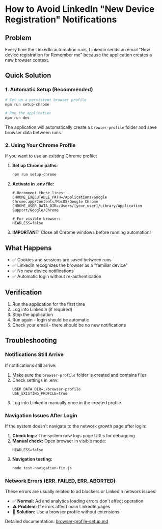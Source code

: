 # How to Avoid LinkedIn "New Device Registration" Notifications

## Problem

Every time the LinkedIn automation runs, LinkedIn sends an email "New device registration for Remember me" because the application creates a new browser context.

## Quick Solution

### 1. Automatic Setup (Recommended)

```bash
# Set up a persistent browser profile
npm run setup-chrome

# Run the application
npm run dev
```

The application will automatically create a `browser-profile` folder and save browser data between runs.

### 2. Using Your Chrome Profile

If you want to use an existing Chrome profile:

1. **Set up Chrome paths:**

   ```bash
   npm run setup-chrome
   ```

2. **Activate in .env file:**

   ```env
   # Uncomment these lines:
   CHROME_EXECUTABLE_PATH=/Applications/Google Chrome.app/Contents/MacOS/Google Chrome
   CHROME_USER_DATA_DIR=/Users/[your_user]/Library/Application Support/Google/Chrome

   # For visible browser:
   HEADLESS=false
   ```

3. **IMPORTANT:** Close all Chrome windows before running automation!

## What Happens

- ✅ Cookies and sessions are saved between runs
- ✅ LinkedIn recognizes the browser as a "familiar device"
- ✅ No new device notifications
- ✅ Automatic login without re-authentication

## Verification

1. Run the application for the first time
2. Log into LinkedIn (if required)
3. Stop the application
4. Run again - login should be automatic
5. Check your email - there should be no new notifications

## Troubleshooting

### Notifications Still Arrive

If notifications still arrive:

1. Make sure the `browser-profile` folder is created and contains files
2. Check settings in .env:
   ```env
   USER_DATA_DIR=./browser-profile
   USE_EXISTING_PROFILE=true
   ```
3. Log into LinkedIn manually once in the created profile

### Navigation Issues After Login

If the system doesn't navigate to the network growth page after login:

1. **Check logs:** The system now logs page URLs for debugging
2. **Manual check:** Open browser in visible mode:
   ```env
   HEADLESS=false
   ```
3. **Navigation testing:**
   ```bash
   node test-navigation-fix.js
   ```

### Network Errors (ERR_FAILED, ERR_ABORTED)

These errors are usually related to ad blockers or LinkedIn network issues:

- ✅ **Normal:** Ad and analytics loading errors don't affect operation
- ⚠️ **Problem:** If errors affect main LinkedIn pages
- 🔧 **Solution:** Use a browser profile without extensions

Detailed documentation: [browser-profile-setup.md](./browser-profile-setup.md)